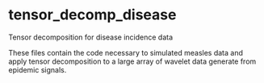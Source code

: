 # tensor_decomp_disease
Tensor decomposition for disease incidence data

These files contain the code necessary to simulated measles data and apply tensor decomposition to a large array of wavelet data generate from epidemic signals. 
